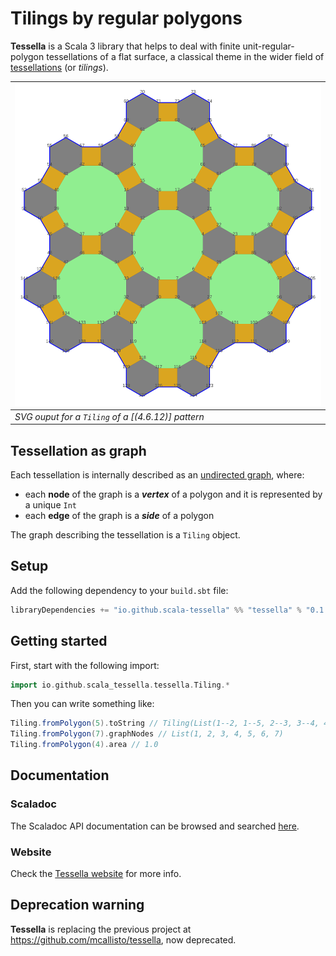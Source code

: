 # Tilings by regular polygons

**Tessella** is a Scala 3 library
that helps to deal with finite unit-regular-polygon tessellations of a flat surface,
a classical theme in the wider field of [tessellations](https://en.wikipedia.org/wiki/Tessellation) (or _tilings_).

| ![sqrHexDodHexoid](src/test/resources/outliers/sqrHexDodHexoid.svg) |
|-----------------------------------------------------------------|
| _SVG ouput for a `Tiling` of a [(4.6.12)] pattern_              |

## Tessellation as graph

Each tessellation is internally described as an [undirected graph](https://en.wikipedia.org/wiki/Graph_(discrete_mathematics)#Undirected_graph), where:

*   each **node** of the graph is a _**vertex**_ of a polygon and it is represented by a unique `Int`
*   each **edge** of the graph is a _**side**_ of a polygon

The graph describing the tessellation is a `Tiling` object.

## Setup

Add the following dependency to your `build.sbt` file:
```scala
libraryDependencies += "io.github.scala-tessella" %% "tessella" % "0.1.0"
```

## Getting started

First, start with the following import:

```scala
import io.github.scala_tessella.tessella.Tiling.*
```

Then you can write something like:

```scala
Tiling.fromPolygon(5).toString // Tiling(List(1--2, 1--5, 2--3, 3--4, 4--5))
Tiling.fromPolygon(7).graphNodes // List(1, 2, 3, 4, 5, 6, 7)
Tiling.fromPolygon(4).area // 1.0
```

## Documentation

### Scaladoc

The Scaladoc API documentation can be browsed and searched [here](https://scala-tessella.github.io/tessella/api/io/github/scala_tessella/tessella.html).

### Website

Check the [Tessella website](https://scala-tessella.github.io/tessella/) for more info.

## Deprecation warning 

**Tessella** is replacing the previous project at https://github.com/mcallisto/tessella, now deprecated.
